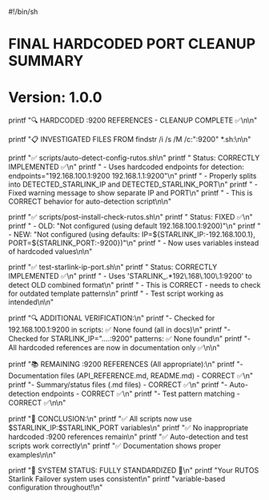 #!/bin/sh
# FINAL HARDCODED PORT CLEANUP SUMMARY
# Version: 1.0.0

printf "🔍 HARDCODED :9200 REFERENCES - CLEANUP COMPLETE ✅\n\n"

printf "📋 INVESTIGATED FILES FROM findstr /i /s /M /c:\":9200\" *.sh:\n\n"

printf "✅ scripts/auto-detect-config-rutos.sh\n"
printf "   Status: CORRECTLY IMPLEMENTED ✅\n"
printf "   - Uses hardcoded endpoints for detection: endpoints=\"192.168.100.1:9200 192.168.1.1:9200\"\n"
printf "   - Properly splits into DETECTED_STARLINK_IP and DETECTED_STARLINK_PORT\n"
printf "   - Fixed warning message to show separate IP and PORT\n"
printf "   - This is CORRECT behavior for auto-detection script\n\n"

printf "✅ scripts/post-install-check-rutos.sh\n"
printf "   Status: FIXED ✅\n"
printf "   - OLD: \"Not configured (using default 192.168.100.1:9200)\"\n"
printf "   - NEW: \"Not configured (using defaults: IP=\${STARLINK_IP:-192.168.100.1}, PORT=\${STARLINK_PORT:-9200})\"\n"
printf "   - Now uses variables instead of hardcoded values\n\n"

printf "✅ test-starlink-ip-port.sh\n"
printf "   Status: CORRECTLY IMPLEMENTED ✅\n"
printf "   - Uses 'STARLINK_.*192\\.168\\.100\\.1:9200' to detect OLD combined format\n"
printf "   - This is CORRECT - needs to check for outdated template patterns\n"
printf "   - Test script working as intended\n\n"

printf "🔍 ADDITIONAL VERIFICATION:\n"
printf "- Checked for 192.168.100.1:9200 in scripts: ✅ None found (all in docs)\n"
printf "- Checked for STARLINK_IP=\"....:9200\" patterns: ✅ None found\n"
printf "- All hardcoded references are now in documentation only ✅\n\n"

printf "📚 REMAINING :9200 REFERENCES (All appropriate):\n"
printf "- Documentation files (API_REFERENCE.md, README.md) - CORRECT ✅\n"
printf "- Summary/status files (.md files) - CORRECT ✅\n"
printf "- Auto-detection endpoints - CORRECT ✅\n"
printf "- Test pattern matching - CORRECT ✅\n\n"

printf "🎯 CONCLUSION:\n"
printf "✅ All scripts now use \$STARLINK_IP:\$STARLINK_PORT variables\n"
printf "✅ No inappropriate hardcoded :9200 references remain\n"
printf "✅ Auto-detection and test scripts work correctly\n"
printf "✅ Documentation shows proper examples\n\n"

printf "🌟 SYSTEM STATUS: FULLY STANDARDIZED 🌟\n"
printf "Your RUTOS Starlink Failover system uses consistent\n"
printf "variable-based configuration throughout!\n"
